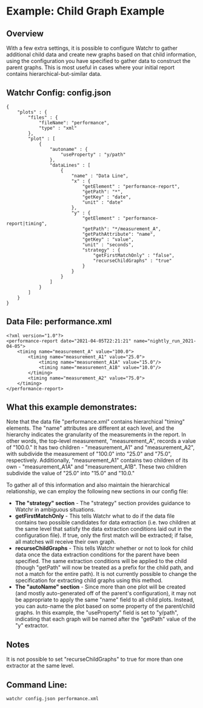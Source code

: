# Example:  Child Graph Example

## Overview

With a few extra settings, it is possible to configure Watchr to gather additional child data and create new graphs based on that child information, using the configuration you have specified to gather data to construct the parent graphs.  This is most useful in cases where your initial report contains hierarchical-but-similar data.

## Watchr Config:  config.json
    {
		"plots" : {
			"files" : {
				"fileName": "performance",
				"type" : "xml"
			},
			"plot" : [
				{
					"autoname" : {
						"useProperty" : "y/path"
					},
					"dataLines" : [
						{
							"name" : "Data Line",
							"x" : {
								"getElement" : "performance-report",
								"getPath": "*",
								"getKey" : "date",
								"unit" : "date"
							},
							"y" : {
								"getElement" : "performance-report|timing",
								"getPath": "*/measurement_A",
								"getPathAttribute": "name",
								"getKey" : "value",
								"unit" : "seconds",
								"strategy" : {
									"getFirstMatchOnly" : "false",
									"recurseChildGraphs" : "true"
								}
							}
						}
					]
				}
			]
		}
    }

## Data File:  performance.xml

    <?xml version="1.0"?>
    <performance-report date="2021-04-05T22:21:21" name="nightly_run_2021-04-05">
        <timing name="measurement_A" value="100.0">
			<timing name="measurement_A1" value="25.0">
				<timing name="measurement_A1A" value="15.0"/>
				<timing name="measurement_A1B" value="10.0"/>
			</timing>
			<timing name="measurement_A2" value="75.0">
		</timing>
    </performance-report>

## What this example demonstrates:

Note that the data file "performance.xml" contains hierarchical "timing" elements.  The "name" attributes are different at each level, and the hierarchy indicates the granularity of the measurements in the report.  In other words, the top-level measurement, "measurement\_A", records a value of "100.0."  It has two children - "measurement\_A1" and "measurement\_A2", with subdivide the measurement of "100.0" into "25.0" and "75.0", respectively.  Additionally, "measurement\_A1" contains two children of its own - "measurement\_A1A" and "measurement\_A1B".  These two children subdivide the value of "25.0" into "15.0" and "10.0."

To gather all of this information and also maintain the hierarchical relationship, we can employ the following new sections in our config file:

* **The "strategy" section**  - The "strategy" section provides guidance to Watchr in ambiguous situations.
 * **getFirstMatchOnly** - This tells Watchr what to do if the data file contains two possible candidates for data extraction (i.e. two children at the same level that satisfy the data extraction conditions laid out in the configuration file).  If true, only the first match will be extracted; if false, all matches will receive their own graph.
 * **recurseChildGraphs** - This tells Watchr whether or not to look for child data once the data extraction conditions for the parent have been specified.  The same extraction conditions will be applied to the child (though "getPath" will now be treated as a prefix for the child path, and not a match for the entire path).  It is not currently possible to change the specification for extracting child graphs using this method. 
* **The "autoName" section** - Since more than one plot will be created (and mostly auto-generated off of the parent's configuration), it may not be appropriate to apply the same "name" field to all child plots.  Instead, you can auto-name the plot based on some property of the parent/child graphs.  In this example, the "useProperty" field is set to "y/path", indicating that each graph will be named after the "getPath" value of the "y" extractor.

## Notes 

It is not possible to set "recurseChildGraphs" to true for more than one extractor at the same level.

## Command Line:

	watchr config.json performance.xml